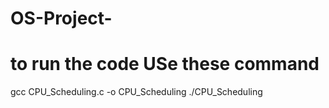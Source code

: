 # OS-Project- 
# to run the code USe these command
gcc CPU_Scheduling.c -o CPU_Scheduling
./CPU_Scheduling
